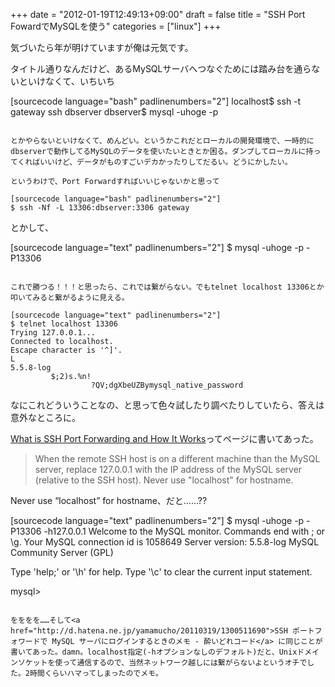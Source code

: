 +++
date = "2012-01-19T12:49:13+09:00"
draft = false
title = "SSH Port FowardでMySQLを使う"
categories = ["linux"]
+++

気づいたら年が明けていますが俺は元気です。

タイトル通りなんだけど、あるMySQLサーバへつなぐためには踏み台を通らないといけなくて、いちいち

[sourcecode language="bash" padlinenumbers="2"]
localhost$ ssh -t gateway ssh dbserver
dbserver$ mysql -uhoge -p
```

とかやらないといけなくて、めんどい。というかこれだとローカルの開発環境で、一時的にdbserverで動作してるMySQLのデータを使いたいときとか困る。ダンプしてローカルに持ってくればいいけど、データがものすごいデカかったりしてだるい。どうにかしたい。

というわけで、Port Forwardすればいいじゃないかと思って

[sourcecode language="bash" padlinenumbers="2"]
$ ssh -Nf -L 13306:dbserver:3306 gateway
```

とかして、

[sourcecode language="text" padlinenumbers="2"]
$ mysql -uhoge -p -P13306
```

これで勝つる！！！と思ったら、これでは繋がらない。でもtelnet localhost 13306とか叩いてみると繋がるように見える。

[sourcecode language="text" padlinenumbers="2"]
$ telnet localhost 13306
Trying 127.0.0.1...
Connected to localhost.
Escape character is '^]'.
L
5.5.8-log
         $;2)s.%n!
                  ?QV;dgXbeUZBymysql_native_password
```

なにこれどういうことなの、と思って色々試したり調べたりしていたら、答えは意外なところに。

<a href="http://enginsite.com/tunnel_howto.htm">What is SSH Port Forwarding and How It Works</a>ってページに書いてあった。

<blockquote>When the remote SSH host is on a different machine than the MySQL server, replace 127.0.0.1 with the IP address of the MySQL server (relative to the SSH host). Never use "localhost" for hostname.</blockquote>

Never use “localhost” for hostname、だと……??

[sourcecode language="text" padlinenumbers="2"]
$ mysql -uhoge -p -P13306 -h127.0.0.1
Welcome to the MySQL monitor.  Commands end with ; or \g.
Your MySQL connection id is 1058649
Server version: 5.5.8-log MySQL Community Server (GPL)

Type 'help;' or '\h' for help. Type '\c' to clear the current input statement.

mysql> 
```

をををを……そして<a href="http://d.hatena.ne.jp/yamamucho/20110319/1300511690">SSH ポートフォワードで MySQL サーバにログインするときのメモ - 酔いどれコード</a> に同じことが書いてあった。damn。localhost指定(-hオプションなしのデフォルト)だと、Unixドメインソケットを使って通信するので、当然ネットワーク越しには繋がらないよというオチでした。2時間くらいハマってしまったのでメモ。
